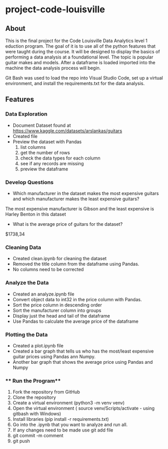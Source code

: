 # **project-code-louisville**

##  **About**

This is the final project for the Code Louisville Data Analytics level 1 eduction program.  The goal of it is to use all of the python features that were taught during the course. It will be designed to display the basics of performing a data analysis at a foundational level. The topic is popular guitar makes and models. After a dataframe is loaded imported into the machine the data analysis process will begin.

Git Bash was used to load the repo into Visual Studio Code, set up a virtual environment, and install the requirements.txt for the data analysis.


## **Features**

### **Data Exploration**

-  Document Dataset found at https://www.kaggle.com/datasets/arslankas/guitars
-  Created  file
-  Preview the dataset with Pandas
    1. list columns
    2. get the number of rows
    3. check the data types for each column
    4. see if any records are missing
    5. preview the dataframe

    


### **Develop Questions**

-  Which manufacturer in the dataset makes the most expensive guitars and which manufacturer makes the least expensive guitars? 

 The most expensive manufacturer is Gibson and the least expensive is Harley Benton in this dataset


-  What is the average price of guitars for the dataset?  

$1738,34


### **Cleaning Data**

-  Created clean.ipynb for cleaning the dataset 
-  Removed the title column from the dataframe using Pandas.
-  No columns need to be corrected

### **Analyze the Data**

-  Created an analyze.ipynb file
-  Convert object data to int32 in the price column with Pandas.
-  Sort the price column in descending order
-  Sort the manufacturer column into groups
-  Display just the head and tail of the dataframe
-  Use Pandas to calculate the average price of the dataframe

### **Plotting the Data**

-  Created a plot.ipynb file
-  Created a bar graph that tells us who has the most/least expensive guitar prices using Pandas ann Numpy.
-  Another bar graph that shows the average price using Pandas and Numpy


### ** Run the Program**

1. Fork the repository from GitHub
2. Clone the repository
3. Create a virtual environment (python3 -m venv venv)
4. Open the virtual environment ( source venv/Scripts/activate - using gitbash with Windows)
5. Install libraries (pip install -r requirements.txt)
6. Go into the .ipynb that you want to analyze and run all.
7. If any changes need to be made use git add file
8. git commit -m comment
9. git push





